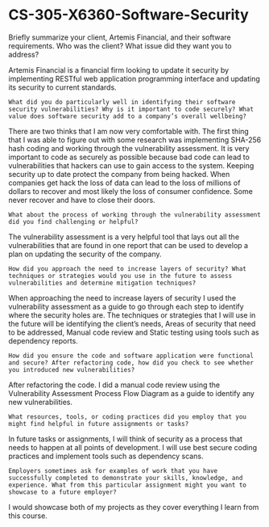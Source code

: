 # CS-305-X6360-Software-Security
Briefly summarize your client, Artemis Financial, and their software requirements. Who was the client? What issue did they want you to address?

Artemis Financial is a financial firm looking to update it security by implementing RESTful web application programming interface and updating its security to current standards.

    What did you do particularly well in identifying their software security vulnerabilities? Why is it important to code securely? What value does software security add to a company’s overall wellbeing?
    
There are two thinks that I am now very comfortable with. The first thing that I was able to figure out with some research was implementing SHA-256 hash coding and working through the vulnerability assessment. It is very important to code as securely as possible because bad code can lead to vulnerabilities that hackers can use to gain access to the system. Keeping security up to date protect the company from being hacked. When companies get hack the loss of data can lead to the loss of millions of dollars to recover and most likely the loss of consumer confidence. Some never recover and have to close their doors.  

    What about the process of working through the vulnerability assessment did you find challenging or helpful?
    
The vulnerability assessment is a very helpful tool that lays out all the vulnerabilities that are found in one report that can be used to develop a plan on updating the security of the company.

    How did you approach the need to increase layers of security? What techniques or strategies would you use in the future to assess vulnerabilities and determine mitigation techniques?
    
When approaching the need to increase layers of security I used the vulnerability assessment as a guide to go through each step to identify where the security holes are. The techniques or strategies that I will use in the future will be identifying the client’s needs, Areas of security that need to be addressed, Manual code review and Static testing using tools such as dependency reports. 

    How did you ensure the code and software application were functional and secure? After refactoring code, how did you check to see whether you introduced new vulnerabilities?
    
After refactoring the code. I did a manual code review using the Vulnerability Assessment Process Flow Diagram as a guide to identify any new vulnerabilities. 

    What resources, tools, or coding practices did you employ that you might find helpful in future assignments or tasks?
    
In future tasks or assignments, I will think of security as a process that needs to happen at all points of development. I will use best secure coding practices and implement tools such as dependency scans. 

    Employers sometimes ask for examples of work that you have successfully completed to demonstrate your skills, knowledge, and experience. What from this particular assignment might you want to showcase to a future employer?
    
 I would showcase both of my projects as they cover everything I learn from this course.
